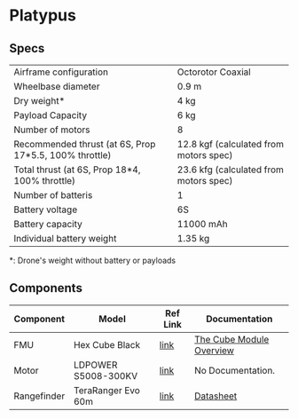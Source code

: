 # Platypus

## Specs

|                                                        |                                        |
|--------------------------------------------------------|----------------------------------------|
| Airframe configuration                                 | Octorotor Coaxial                      |
| Wheelbase diameter                                     | 0.9 m                                  |
| Dry weight*                                            | 4 kg                                   |
| Payload Capacity                                       | 6 kg                                   |
| Number of motors                                       | 8                                      |
| Recommended thrust (at 6S, Prop 17*5.5, 100% throttle) | 12.8 kgf (calculated from motors spec) |
| Total thrust (at 6S, Prop 18*4, 100% throttle)         | 23.6 kfg (calculated from motors spec) |
| Number of batteris                                     | 1                                      |
| Battery voltage                                        | 6S                                     |
| Battery capacity                                       | 11000 mAh                              |
| Individual battery weight                              | 1.35 kg                                |

*: Drone's weight without battery or payloads


## Components

| Component   | Model               | Ref Link                                                                                                                                       | Documentation                                                                                                                                                     |
|-------------|---------------------|------------------------------------------------------------------------------------------------------------------------------------------------|-------------------------------------------------------------------------------------------------------------------------------------------------------------------|
| FMU         | Hex Cube Black      | [link](https://docs.px4.io/main/en/flight_controller/pixhawk-2.html)                                                                           | [The Cube Module Overview](https://docs.cubepilot.org/user-guides/autopilot/the-cube-module-overview)                                                             |
| Motor       | LDPOWER S5008-300KV | [link](https://web.archive.org/web/20241109090913/https://www.rc-terminal.de/S5008-300KV-O58mm-Brushless-Motor-fuer-Multirotor-Copter-S-Serie) | No Documentation.                                                                                                                                                 |
| Rangefinder | TeraRanger Evo 60m  | [link](https://www.mouser.de/ProductDetail/Terabee/TR-EVO-60M-I2C?qs=OTrKUuiFdkY40qKbhIyQcg%3D%3D)                                             | [Datasheet](www.mouser.com/datasheet/2/944/TeraRanger-Evo-60m-Specification-sheet-3-1729032.pdf?srsltid=AfmBOooiM_KfYHpyFWsls1JjCFZPLYq4AXBM0fgi5hAVWOufjQF-uBx1) |
